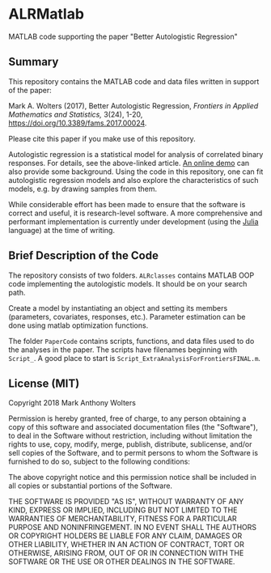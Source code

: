 # ALRMatlab
MATLAB code supporting the paper "Better Autologistic Regression"

## Summary

This repository contains the MATLAB code and data files written in support of the paper:

Mark A. Wolters (2017), Better Autologistic Regression, *Frontiers in Applied Mathematics and Statistics,* 3(24), 1-20, https://doi.org/10.3389/fams.2017.00024.

Please cite this paper if you make use of this repository.

Autologistic regression is a statistical model for analysis of correlated binary responses.  For details, see the above-linked article.  [An online demo](http://www.mwolters.com/misc/2016/1114-ALRcoding.html) can also provide some background. Using the code in this repository, one can fit autologistic regression models and also explore the characteristics of such models, e.g. by drawing samples from them.  

While considerable effort has been made to ensure that the software is correct and useful, it is research-level software.  A more comprehensive and performant implementation is currently under development (using the [Julia](https://julialang.org/) language) at the time of writing.

## Brief Description of the Code 

The repository consists of two folders.  `ALRclasses` contains MATLAB OOP code implementing the autologistic models. It should be on your search path.

Create a model by instantiating an object and setting its members (parameters, covariates, responses, etc.). Parameter estimation can be done using matlab optimization functions.

The folder `PaperCode` contains scripts, functions, and data files used to do the analyses in the paper.  The scripts have filenames beginning with `Script_`. A good place to start is `Script_ExtraAnalysisForFrontiersFINAL.m`.

## License (MIT)

Copyright 2018 Mark Anthony Wolters

Permission is hereby granted, free of charge, to any person obtaining a copy of this software and associated documentation files (the "Software"), to deal in the Software without restriction, including without limitation the rights to use, copy, modify, merge, publish, distribute, sublicense, and/or sell copies of the Software, and to permit persons to whom the Software is furnished to do so, subject to the following conditions:

The above copyright notice and this permission notice shall be included in all copies or substantial portions of the Software.

THE SOFTWARE IS PROVIDED "AS IS", WITHOUT WARRANTY OF ANY KIND, EXPRESS OR IMPLIED, INCLUDING BUT NOT LIMITED TO THE WARRANTIES OF MERCHANTABILITY, FITNESS FOR A PARTICULAR PURPOSE AND NONINFRINGEMENT. IN NO EVENT SHALL THE AUTHORS OR COPYRIGHT HOLDERS BE LIABLE FOR ANY CLAIM, DAMAGES OR OTHER LIABILITY, WHETHER IN AN ACTION OF CONTRACT, TORT OR OTHERWISE, ARISING FROM, OUT OF OR IN CONNECTION WITH THE SOFTWARE OR THE USE OR OTHER DEALINGS IN THE SOFTWARE.



